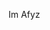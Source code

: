 <style>
        .logo {
            position: absolute;
            top: 10px;
            left: 10px;
            width: 100px;
            height: 50px;
        }
    </style>
Im Afyz
